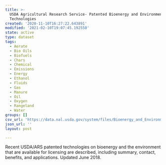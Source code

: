```yaml
---
title: >-
  USDA Agricultural Research Service- Patented Bioenergy and Environment
  Technologies
created: '2020-11-10T16:27:22.643891'
modified: '2021-02-10T19:07:45.192550'
state: active
type: dataset
tags:
  - Aerate
  - Bio Oils
  - Biofuels
  - Chars
  - Chemical
  - Emissions
  - Energy
  - Ethanol
  - Fluids
  - Gas
  - Manure
  - Oil
  - Oxygen
  - Rangeland
  - Water
groups: []
csv_url: 'https://data.nal.usda.gov/system/files/Bioenergy_and_Environment_2018-06_0.csv'
json_url: ''
layout: post

---
```

<p>Recent USDA/ARS patented technologies on bioenergy and the environment that are available for licensing are described, including summary, contact, benefits, and applications. Updated June 2018.</p>

